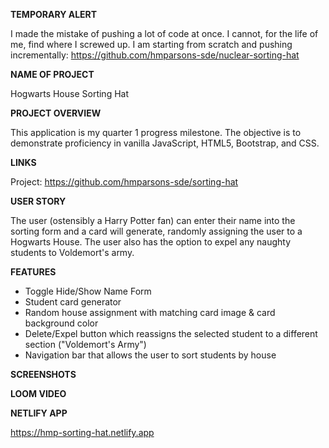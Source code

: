 **TEMPORARY ALERT**

I made the mistake of pushing a lot of code at once. I cannot, for the life of me, find where I screwed up. I am starting from scratch and pushing incrementally:
https://github.com/hmparsons-sde/nuclear-sorting-hat

**NAME OF PROJECT**

Hogwarts House Sorting Hat

**PROJECT OVERVIEW**

This application is my quarter 1 progress milestone. The objective is to demonstrate proficiency in vanilla JavaScript, HTML5, Bootstrap, and CSS.

**LINKS**

Project: https://github.com/hmparsons-sde/sorting-hat

**USER STORY**

The user (ostensibly a Harry Potter fan) can enter their name into the sorting form and a card will generate, randomly assigning the user to a Hogwarts House. The user also has the option to expel any naughty students to Voldemort's army. 

**FEATURES**

- Toggle Hide/Show Name Form
- Student card generator
- Random house assignment with matching card image & card background color
- Delete/Expel button which reassigns the selected student to a different section ("Voldemort's Army")
- Navigation bar that allows the user to sort students by house

**SCREENSHOTS**

**LOOM VIDEO**

**NETLIFY APP**

https://hmp-sorting-hat.netlify.app
